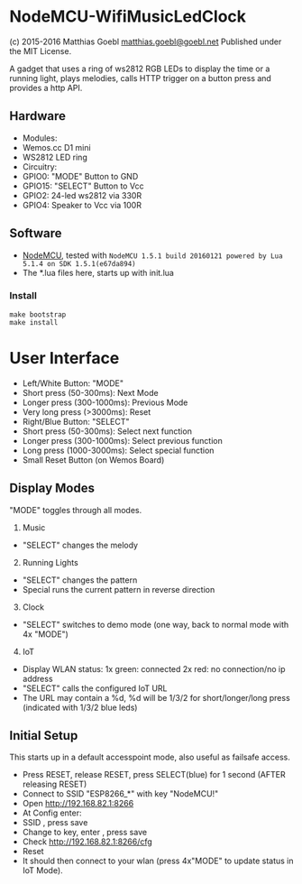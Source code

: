 NodeMCU-WifiMusicLedClock
=========================
(c) 2015-2016 Matthias Goebl <matthias.goebl@goebl.net>
Published under the MIT License.

A gadget that uses a ring of ws2812 RGB LEDs to display the time or a running light,
plays melodies, calls HTTP trigger on a button press and provides a http API.


Hardware
---------

- Modules:
 - Wemos.cc D1 mini
 - WS2812 LED ring
- Circuitry:
 - GPIO0: "MODE" Button to GND
 - GPIO15: "SELECT" Button to Vcc
 - GPIO2: 24-led ws2812 via 330R
 - GPIO4: Speaker to Vcc via 100R


Software
--------
- [NodeMCU](https://github.com/nodemcu/nodemcu-firmware), tested with `NodeMCU 1.5.1 build 20160121 powered by Lua 5.1.4 on SDK 1.5.1(e67da894)`
- The *.lua files here, starts up with init.lua

### Install
    make bootstrap
    make install


User Interface
==============
- Left/White Button: "MODE"
 - Short press (50-300ms): Next Mode
 - Longer press (300-1000ms): Previous Mode
 - Very long press (>3000ms): Reset
- Right/Blue Button: "SELECT"
 - Short press (50-300ms): Select next function
 - Longer press (300-1000ms): Select previous function
 - Long press (1000-3000ms): Select special function
- Small Reset Button (on Wemos Board)


Display Modes
-------------
"MODE" toggles through all modes.

1. Music
 - "SELECT" changes the melody
2. Running Lights
 - "SELECT" changes the pattern
 - Special runs the current pattern in reverse direction
3. Clock
 - "SELECT" switches to demo mode (one way, back to normal mode with 4x "MODE")
4. IoT
 - Display WLAN status: 1x green: connected  2x red: no connection/no ip address
 - "SELECT" calls the configured IoT URL
 - The URL may contain a %d, %d will be 1/3/2 for short/longer/long press (indicated with 1/3/2 blue leds)


Initial Setup
-------------
This starts up in a default accesspoint mode, also useful as failsafe access.

- Press RESET, release RESET, press SELECT(blue) for 1 second (AFTER releasing RESET)
- Connect to SSID "ESP8266_*" with key "NodeMCU!"
- Open http://192.168.82.1:8266
- At Config enter:
 - SSID <your SSID>, press save
 - Change to key, enter <key>, press save
- Check http://192.168.82.1:8266/cfg
- Reset
- It should then connect to your wlan (press 4x"MODE" to update status in IoT Mode).
